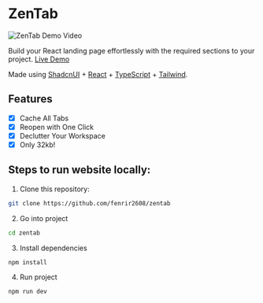# ZenTab
![ZenTab Demo Video](https://github.com/fenrir2608/zentab/blob/main/zentab_demo.gif)

Build your React landing page effortlessly with the required sections to your project. <a href="https://getzentab.vercel.app" target="_blank">Live Demo</a>

Made using <a href="https://ui.shadcn.com/" target="_blank">ShadcnUI</a> + <a href="https://react.dev/" target="_blank">React</a> + <a href="https://www.typescriptlang.org/" target="_blank">TypeScript</a> + <a href="https://tailwindcss.com/" target="_blank">Tailwind</a>.

## Features

- [x] Cache All Tabs
- [x] Reopen with One Click
- [x] Declutter Your Workspace
- [x] Only 32kb!

## Steps to run website locally:

1. Clone this repository:

```bash
git clone https://github.com/fenrir2608/zentab
```

2. Go into project

```bash
cd zentab
```

3. Install dependencies

```bash
npm install
```

4. Run project

```bash
npm run dev
```
